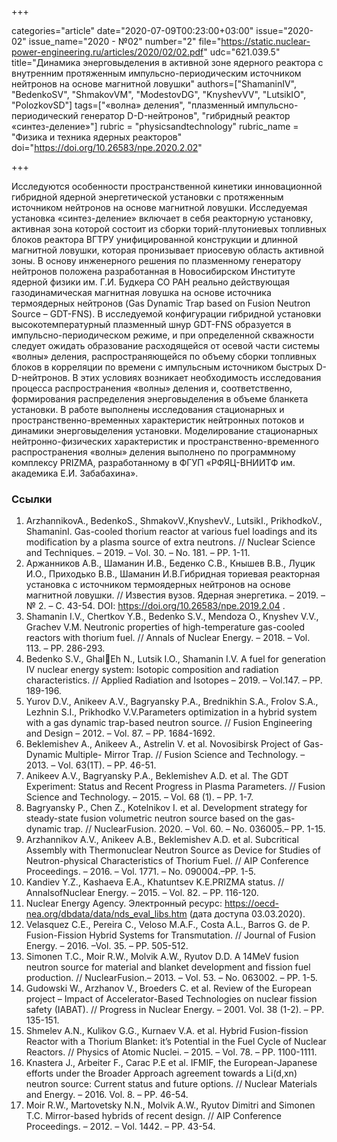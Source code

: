 +++

categories="article"
date="2020-07-09T00:23:00+03:00"
issue="2020-02"
issue_name="2020 - №02"
number="2"
file="https://static.nuclear-power-engineering.ru/articles/2020/02/02.pdf"
udc="621.039.5"
title="Динамика энерговыделения в активной зоне ядерного реактора c внутренним протяженным импульсно-периодическим источником нейтронов на основе магнитной ловушки"
authors=["ShamaninIV", "BedenkoSV", "ShmakovVM", "ModestovDG", "KnyshevVV", "LutsikIO", "PolozkovSD"]
tags=["«волна» деления", "плазменный импульсно-периодический генератор D-D-нейтронов", "гибридный реактор «синтез-деление»"]
rubric = "physicsandtechnology"
rubric_name = "Физика и техника ядерных реакторов"
doi="https://doi.org/10.26583/npe.2020.2.02"

+++

Исследуются особенности пространственной кинетики инновационной гибридной ядерной энергетической установки с протяженным источником нейтронов на основе магнитной ловушки. Исследуемая установка «синтез-деление» включает в себя реакторную установку, активная зона которой состоит из сборки торий-плутониевых топливных блоков реактора ВГТРУ унифицированной конструкции и длинной магнитной ловушки, которая пронизывает приосевую область активной зоны. В основу инженерного решения по плазменному генератору нейтронов положена разработанная в Новосибирском Институте ядерной физики им. Г.И. Будкера СО РАН реально действующая газодинамическая магнитная ловушка на основе источника термоядерных нейтронов (Gas Dynamic Trap based on Fusion Neutron Source – GDT-FNS). В исследуемой конфигурации гибридной установки высокотемпературный плазменный шнур GDT-FNS образуется в импульсно-периодическом режиме, и при определенной скважности следует ожидать образование расходящейся от осевой части системы «волны» деления, распространяющейся по объему сборки топливных блоков в корреляции по времени с импульсным источником быстрых D-D-нейтронов. В этих условиях возникает необходимость исследования процесса распространения «волны» деления и, соответственно, формирования распределения энерговыделения в объеме бланкета установки. В работе выполнены исследования стационарных и пространственно-временных характеристик нейтронных потоков и динамики энерговыделения установки. Моделирование стационарных нейтронно-физических характеристик и пространственно-временного распространения «волны» деления выполнено по программному комплексу PRIZMA, разработанному в ФГУП «РФЯЦ-ВНИИТФ им. академика Е.И. Забабахина».

### Ссылки

1. ArzhannikovA., BedenkoS., ShmakovV.,KnyshevV., LutsikI., PrikhodkoV., ShamaninI. Gas-cooled thorium reactor at various fuel loadings and its modification by a plasma source of extra neutrons. // Nuclear Science and Techniques. – 2019. – Vol. 30. – No. 181. – PP. 1-11. 
2. Аржанников А.В., Шаманин И.В., Беденко С.В., Кнышев В.В., Луцик И.О., Приходько В.В., Шаманин И.В.Гибридная ториевая реакторная установка с источником термоядерных нейтронов на основе магнитной ловушки. // Известия вузов. Ядерная энергетика. – 2019. – № 2. – С. 43-54. DOI: https://doi.org/10.26583/npe.2019.2.04 . 
3. Shamanin I.V., Chertkov Y.B., Bedenko S.V., Mendoza O., Knyshev V.V., Grachev V.M. Neutronic properties of high-temperature gas-cooled reactors with thorium fuel. // Annals of Nuclear Energy. – 2018. – Vol. 113. – PP. 286-293. 
4. Bedenko S.V., GhalEh N., Lutsik I.O., Shamanin I.V. A fuel for generation IV nuclear energy system: Isotopic composition and radiation characteristics. // Applied Radiation and Isotopes – 2019. – Vol.147. – PP. 189-196. 
5. Yurov D.V., Anikeev A.V., Bagryansky P.A., Brednikhin S.A., Frolov S.A., Lezhnin S.I., Prikhodko V.V.Parameters optimization in a hybrid system with a gas dynamic trap-based neutron source. // Fusion Engineering and Design – 2012. – Vol. 87. – PP. 1684-1692. 
6. Beklemishev A., Anikeev A., Astrelin V. et al. Novosibirsk Project of Gas-Dynamic Multiple- Mirror Trap. // Fusion Science and Technology. – 2013. – Vol. 63(1T). – PP. 46-51. 
7. Anikeev A.V., Bagryansky P.A., Beklemishev A.D. et al. The GDT Experiment: Status and Recent Progress in Plasma Parameters. // Fusion Science and Technology. – 2015. – Vol. 68 (1). – PP. 1-7. 
8. Bagryansky P., Chen Z., Kotelnikov I. et al. Development strategy for steady-state fusion volumetric neutron source based on the gas-dynamic trap. // NuclearFusion. 2020. – Vol. 60. – No. 036005.– PP. 1-15. 
9. Arzhannikov A.V., Anikeev A.B., Beklemishev A.D. et al. Subcritical Assembly with Thermonuclear Neutron Source as Device for Studies of Neutron-physical Characteristics of Thorium Fuel. // AIP Conference Proceedings. – 2016. – Vol. 1771. – No. 090004.–PP. 1-5. 
10. Kandiev Y.Z., Kashaeva E.A., Khatuntsev K.E.PRIZMA status. // AnnalsofNuclear Energy. – 2015. – Vol. 82. – PP. 116-120. 
11. Nuclear Energy Agency. Электронный ресурс: https://oecd-nea.org/dbdata/data/nds_eval_libs.htm (дата доступа 03.03.2020). 
12. Velasquez C.E., Pereira C., Veloso M.A.F., Costa A.L., Barros G. de P. Fusion-Fission Hybrid Systems for Transmutation. // Journal of Fusion Energy. – 2016. –Vol. 35. – PP. 505-512.
13. Simonen T.C., Moir R.W., Molvik A.W., Ryutov D.D. A 14MeV fusion neutron source for material and blanket development and fission fuel production. // NuclearFusion.– 2013. – Vol. 53. – No. 063002. – PP. 1-5. 
14. Gudowski W., Arzhanov V., Broeders C. et al. Review of the European project – Impact of Accelerator-Based Technologies on nuclear fission safety (IABAT). // Progress in Nuclear Energy. – 2001. Vol. 38 (1-2). – PP. 135-151. 
15. Shmelev A.N., Kulikov G.G., Kurnaev V.A. et al. Hybrid Fusion-fission Reactor with a Thorium Blanket: it’s Potential in the Fuel Cycle of Nuclear Reactors. // Physics of Atomic Nuclei. – 2015. – Vol. 78. – PP. 1100-1111. 
16. Knastera J., Arbeiter F., Carac P.E et al. IFMIF, the European-Japanese efforts under the Broader Approach agreement towards a Li(d,xn) neutron source: Current status and future options. // Nuclear Materials and Energy. – 2016. Vol. 8. – PP. 46-54. 
17. Moir R.W., Martovetsky N.N., Molvik A.W., Ryutov Dimitri and Simonen T.C. Mirror-based hybrids of recent design. // AIP Conference Proceedings. – 2012. – Vol. 1442. – PP. 43-54. 